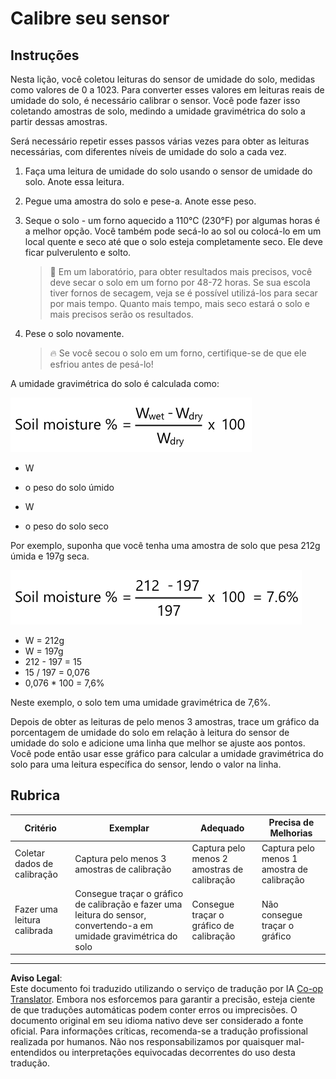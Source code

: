 <!--
CO_OP_TRANSLATOR_METADATA:
{
  "original_hash": "506d21b544d5de47406c89ad496a21cd",
  "translation_date": "2025-08-28T03:56:41+00:00",
  "source_file": "2-farm/lessons/2-detect-soil-moisture/assignment.md",
  "language_code": "br"
}
-->
# Calibre seu sensor

## Instruções

Nesta lição, você coletou leituras do sensor de umidade do solo, medidas como valores de 0 a 1023. Para converter esses valores em leituras reais de umidade do solo, é necessário calibrar o sensor. Você pode fazer isso coletando amostras de solo, medindo a umidade gravimétrica do solo a partir dessas amostras.

Será necessário repetir esses passos várias vezes para obter as leituras necessárias, com diferentes níveis de umidade do solo a cada vez.

1. Faça uma leitura de umidade do solo usando o sensor de umidade do solo. Anote essa leitura.

1. Pegue uma amostra do solo e pese-a. Anote esse peso.

1. Seque o solo - um forno aquecido a 110°C (230°F) por algumas horas é a melhor opção. Você também pode secá-lo ao sol ou colocá-lo em um local quente e seco até que o solo esteja completamente seco. Ele deve ficar pulverulento e solto.

    > 💁 Em um laboratório, para obter resultados mais precisos, você deve secar o solo em um forno por 48-72 horas. Se sua escola tiver fornos de secagem, veja se é possível utilizá-los para secar por mais tempo. Quanto mais tempo, mais seco estará o solo e mais precisos serão os resultados.

1. Pese o solo novamente.

    > 🔥 Se você secou o solo em um forno, certifique-se de que ele esfriou antes de pesá-lo!

A umidade gravimétrica do solo é calculada como:

![umidade do solo % é o peso úmido menos o peso seco, dividido pelo peso seco, vezes 100](../../../../../translated_images/gsm-calculation.6da38c6201eec14e7573bb2647aa18892883193553d23c9d77e5dc681522dfb2.br.png)

* W  
- o peso do solo úmido  
* W  
- o peso do solo seco  

Por exemplo, suponha que você tenha uma amostra de solo que pesa 212g úmida e 197g seca.

![O cálculo preenchido](../../../../../translated_images/gsm-calculation-example.99f9803b4f29e97668e7c15412136c0c399ab12dbba0b89596fdae9d8aedb6fb.br.png)

* W = 212g  
* W = 197g  
* 212 - 197 = 15  
* 15 / 197 = 0,076  
* 0,076 * 100 = 7,6%  

Neste exemplo, o solo tem uma umidade gravimétrica de 7,6%.

Depois de obter as leituras de pelo menos 3 amostras, trace um gráfico da porcentagem de umidade do solo em relação à leitura do sensor de umidade do solo e adicione uma linha que melhor se ajuste aos pontos. Você pode então usar esse gráfico para calcular a umidade gravimétrica do solo para uma leitura específica do sensor, lendo o valor na linha.

## Rubrica

| Critério | Exemplar | Adequado | Precisa de Melhorias |
| -------- | --------- | -------- | -------------------- |
| Coletar dados de calibração | Captura pelo menos 3 amostras de calibração | Captura pelo menos 2 amostras de calibração | Captura pelo menos 1 amostra de calibração |
| Fazer uma leitura calibrada | Consegue traçar o gráfico de calibração e fazer uma leitura do sensor, convertendo-a em umidade gravimétrica do solo | Consegue traçar o gráfico de calibração | Não consegue traçar o gráfico |

---

**Aviso Legal**:  
Este documento foi traduzido utilizando o serviço de tradução por IA [Co-op Translator](https://github.com/Azure/co-op-translator). Embora nos esforcemos para garantir a precisão, esteja ciente de que traduções automáticas podem conter erros ou imprecisões. O documento original em seu idioma nativo deve ser considerado a fonte oficial. Para informações críticas, recomenda-se a tradução profissional realizada por humanos. Não nos responsabilizamos por quaisquer mal-entendidos ou interpretações equivocadas decorrentes do uso desta tradução.